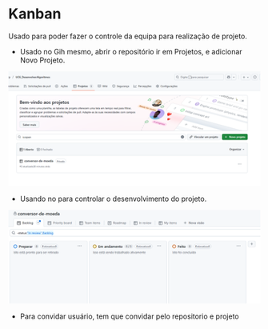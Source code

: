 # Kanban

Usado para poder fazer o controle da equipa para realização de projeto.

- Usado no Gih mesmo, abrir o repositório ir em Projetos, e adicionar Novo Projeto.

![alt text](image.png)

- Usando no para controlar o desenvolvimento do projeto.

![alt text](image-1.png)

- Para convidar usuário, tem que convidar pelo repositorio e projeto